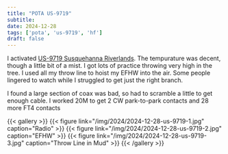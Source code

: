 ```yaml
---
title: "POTA US-9719"
subtitle:
date: 2024-12-28
tags: ['pota', 'us-9719', 'hf']
draft: false
---
```


I activated [US-9719 Susquehanna Riverlands](https://pota.app/#/park/US-9719).
The tempurature was  decent, though a little bit of a mist.
I got lots of practice throwing very high in the tree.
I used all my throw line to hoist my EFHW into the air.
Some people lingered to watch
while I struggled to get just the right branch.

I found a large section of coax was bad,
so had to scramble a little to get enough cable.
I worked 20M
to get 2 CW park-to-park contacts
and 28 more FT4 contacts

{{< gallery >}}
{{< figure link="/img/2024/2024-12-28-us-9719-1.jpg" caption="Radio" >}}
{{< figure link="/img/2024/2024-12-28-us-9719-2.jpg" caption="EFHW" >}}
{{< figure link="/img/2024/2024-12-28-us-9719-3.jpg" caption="Throw Line in Mud" >}}
{{< /gallery >}}

<!--more-->
